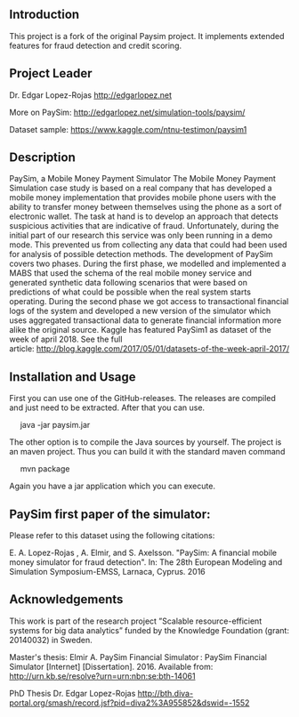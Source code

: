 
## Introduction

This project is a fork of the original Paysim project. It implements extended features for fraud detection and credit scoring.

## Project Leader

Dr. Edgar Lopez-Rojas
http://edgarlopez.net 

More on PaySim: http://edgarlopez.net/simulation-tools/paysim/

Dataset sample: https://www.kaggle.com/ntnu-testimon/paysim1

## Description

PaySim, a Mobile Money Payment Simulator The Mobile Money Payment Simulation case study is based on a real company that has developed a mobile money implementation that provides mobile phone users with the ability to transfer money between themselves using the phone as a sort of electronic wallet. The task at hand is to develop an approach that detects suspicious activities that are indicative of fraud. Unfortunately, during the initial part of our research this service was only been running in a demo mode. This prevented us from collecting any data that could had been used for analysis of possible detection methods. The development of PaySim covers two phases. During the first phase, we modelled and implemented a MABS that used the schema of the real mobile money service and generated synthetic data following scenarios that were based on predictions of what could be possible when the real system starts operating. During the second phase we got access to transactional financial logs of the system and developed a new version of the simulator which uses aggregated transactional data to generate financial information more alike the original source. Kaggle has featured PaySim1 as dataset of the week of april 2018. See the full article: http://blog.kaggle.com/2017/05/01/datasets-of-the-week-april-2017/ 

## Installation and Usage
First you can use one of the GitHub-releases. The releases are compiled and just need to be extracted. After that you can use.

  &nbsp;&nbsp;&nbsp;&nbsp; java -jar paysim.jar
  
The other option is to compile the Java sources by yourself. The project is an maven project. Thus you can build it with the standard maven command

  &nbsp;&nbsp;&nbsp;&nbsp; mvn package
  
Again you have a jar application which you can execute.



## PaySim first paper of the simulator:

Please refer to this dataset using the following citations:

E. A. Lopez-Rojas , A. Elmir, and S. Axelsson. "PaySim: A financial mobile money simulator for fraud detection". In: The 28th European Modeling and Simulation Symposium-EMSS, Larnaca, Cyprus. 2016


## Acknowledgements
This work is part of the research project ”Scalable resource-efficient systems for big data analytics” funded by the Knowledge Foundation (grant: 20140032) in Sweden.

Master's thesis: Elmir A. PaySim Financial Simulator : PaySim Financial Simulator [Internet] [Dissertation]. 2016. Available from: http://urn.kb.se/resolve?urn=urn:nbn:se:bth-14061

PhD Thesis Dr. Edgar Lopez-Rojas
http://bth.diva-portal.org/smash/record.jsf?pid=diva2%3A955852&dswid=-1552
